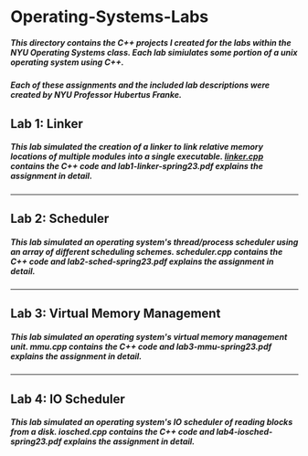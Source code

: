 # Operating-Systems-Labs
##### This directory contains the C++ projects I created for the labs within the NYU Operating Systems class. Each lab simiulates some portion of a unix operating system using C++.

##### Each of these assignments and the included lab descriptions were created by NYU Professor Hubertus Franke.

## Lab 1: Linker
##### This lab simulated the creation of a linker to link relative memory locations of multiple modules into a single executable. [linker.cpp](linker.cpp) contains the C++ code and lab1-linker-spring23.pdf explains the assignment in detail.
****
## Lab 2: Scheduler
##### This lab simulated an operating system's thread/process scheduler using an array of different scheduling schemes. scheduler.cpp contains the C++ code and lab2-sched-spring23.pdf explains the assignment in detail.

****
## Lab 3: Virtual Memory Management
##### This lab simulated an operating system's virtual memory management unit. mmu.cpp contains the C++ code and lab3-mmu-spring23.pdf explains the assignment in detail.

****
## Lab 4: IO Scheduler
##### This lab simulated an operating system's IO scheduler of reading blocks from a disk. iosched.cpp contains the C++ code and lab4-iosched-spring23.pdf explains the assignment in detail.
